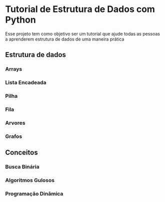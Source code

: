 # Tutorial de Estrutura de Dados com Python

Esse projeto tem como objetivo ser um tutorial que ajude todas as pessoas a aprenderem estrutura de dados de uma maneira prática


## Estrutura de dados

### Arrays

### Lista Encadeada

### Pilha

### Fila

### Arvores

### Grafos

## Conceitos

### Busca Binária

### Algoritmos Gulosos

### Programação Dinâmica
